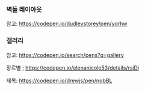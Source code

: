 ### 벽돌 레이아웃

참고: https://codepen.io/dudleystorey/pen/yqrhw

### 갤러리

참고: https://codepen.io/search/pens?q=gallery



장르별 ; https://codepen.io/elenanicole53/details/rsiDj



제목: https://codepen.io/drewjs/pen/nqbBL





